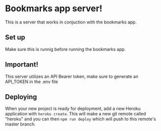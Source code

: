 # Bookmarks app server!

This is a server that works in conjuction with the bookmarks app.

## Set up

Make sure this is runnig before running the bookmarks app.

## Important!

This server utilizes an API Bearer token, make sure to generate an API_TOKEN in the .env file 

## Deploying

When your new project is ready for deployment, add a new Heroku application with `heroku create`. This will make a new git remote called "heroku" and you can then `npm run deploy` which will push to this remote's master branch.
